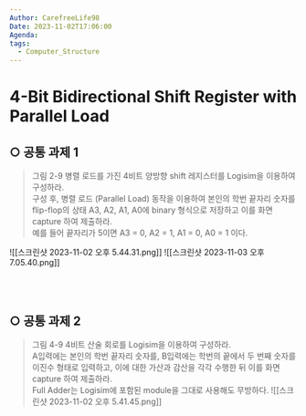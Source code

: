 ```yaml
---
Author: CarefreeLife98
Date: 2023-11-02T17:06:00
Agenda: 
tags:
  - Computer_Structure
---
```

# 4-Bit Bidirectional Shift Register with Parallel Load

## ○ 공통 과제 1

>그림 2-9 병렬 로드를 가진 4비트 양방향 shift 레지스터를 Logisim을 이용하여 구성하라.<br>
>구성 후, 병렬 로드 (Parallel Load) 동작을 이용하여 본인의 학번 끝자리 숫자를 flip-flop의 상태 A3, A2, A1, A0에 binary 형식으로 저장하고 이를 화면 capture 하여 제출하라. <br>
>예를 들어 끝자리가 5이면 A3 = 0, A2 = 1, A1 = 0, A0 = 1 이다.

![[스크린샷 2023-11-02 오후 5.44.31.png]]
![[스크린샷 2023-11-03 오후 7.05.40.png]]

<br><br>

## ○ 공통 과제 2

>그림 4-9 4비트 산술 회로를 Logisim을 이용하여 구성하라.<br>
>A입력에는 본인의 학번 끝자리 숫자를, B입력에는 학번의 끝에서 두 번째 숫자를 이진수 형태로 입력하고, 이에 대한 가산과 감산을 각각 수행한 뒤 이를 화면 capture 하여 제출하라. <br>
>Full Adder는 Logisim에 포함된 module을 그대로 사용해도 무방하다.
>![[스크린샷 2023-11-02 오후 5.41.45.png]]